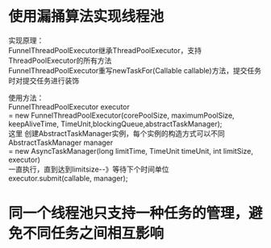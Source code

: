 使用漏捅算法实现线程池
====================
实现原理：<br/>
   FunnelThreadPoolExecutor继承ThreadPoolExecutor，支持ThreadPoolExecutor的所有方法<br/>
   FunnelThreadPoolExecutor重写newTaskFor(Callable<T> callable)方法，提交任务时对提交任务进行装饰<br/>
   
使用方法：<br/>
   FunnelThreadPoolExecutor executor <br/>
   = new FunnelThreadPoolExecutor(corePoolSize, maximumPoolSize, keepAliveTime, TimeUnit,blockingQueue,abstractTaskManager);<br/>
   这里 创建AbstractTaskManager实例，每个实例的构造方式可以不同<br/>
   AbstractTaskManager manager  <br/>
   = new AsyncTaskManager(long limitTime, TimeUnit timeUnit, int limitSize, executor)
   <br/>
    一直执行，直到达到limitsize--》等待下个时间单位<br/>
   executor.submit(callable, manager);<br/>
   
   同一个线程池只支持一种任务的管理，避免不同任务之间相互影响
   ============================================================
